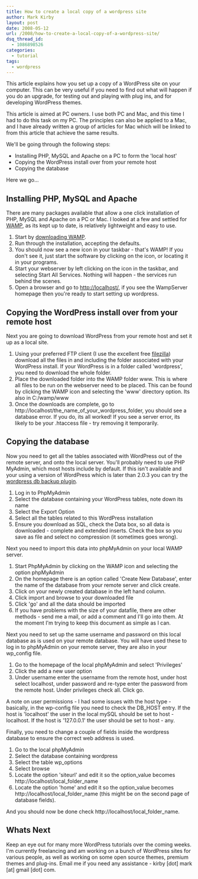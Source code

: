 ```yaml
---
title: How to create a local copy of a wordpress site
author: Mark Kirby
layout: post
date: 2008-05-12
url: /2008/how-to-create-a-local-copy-of-a-wordpress-site/
dsq_thread_id:
  - 1086898526
categories:
  - tutorial
tags:
  - wordpress
---
```


This article explains how you set up a copy of a WordPress site on your computer. This can be very useful if you need to find out what will happen if you do an upgrade, for testing out and playing with plug ins, and for developing WordPress themes.

This article is aimed at PC owners. I use both PC and Mac, and this time I had to do this task on my PC. The principles can also be applied to a Mac, and I have already written a group of articles for Mac which will be linked to from this article that achieve the same results.

We'll be going through the following steps:

  * Installing PHP, MySQL and Apache on a PC to form the 'local host'
  * Copying the WordPress install over from your remote host
  * Copying the database

Here we go...

## Installing PHP, MySQL and Apache

There are many packages available that allow a one click installation of PHP, MySQL and Apache on a PC or Mac. I looked at a few and settled for [WAMP][2], as its kept up to date, is relatively lightweight and easy to use.

  1. Start by [downloading WAMP][3].
  2. Run through the installation, accepting the defaults.
  3. You should now see a new icon in your taskbar - that's WAMP! If you don't see it, just start the software by clicking on the icon, or locating it in your programs.
  4. Start your webserver by left clicking on the icon in the taskbar, and selecting Start All Services. Nothing will happen - the services run behind the scenes.
  5. Open a browser and go to [http://localhost/][3], if you see the WampServer homepage then you're ready to start setting up wordpress.

## Copying the WordPress install over from your remote host

Next you are going to download WordPress from your remote host and set it up as a local site.

  1. Using your preferred FTP client (I use the excellent free [filezilla][4]) download all the files in and including the folder associated with your WordPress install. If your WordPress is in a folder called 'wordpress', you need to download the whole folder.
  2. Place the downloaded folder into the WAMP folder www. This is where all files to be run on the webserver need to be placed. This can be found by clicking the WAMP icon and selecting the 'www' directory option. Its also in C:/wamp/www
  3. Once the downloads are complete, go to http://localhost/the\_name\_of\_your\_wordpress_folder, you should see a database error. If you do, its all worked! If you see a server error, its likely to be your .htaccess file - try removing it temporarily.

## Copying the database

Now you need to get all the tables associated with WordPress out of the remote server, and onto the local server. You'll probably need to use PHP MyAdmin, which most hosts include by default. If this isn't available and your using a version of WordPress which is later than 2.0.3 you can try the [wordpress db backup plugin][5].

  1. Log in to PhpMyAdmin
  2. Select the database containing your WordPress tables, note down its name
  3. Select the Export Option
  4. Select all the tables related to this WordPress installation
  5. Ensure you download as SQL, check the Data box, so all data is downloaded - complete and extended inserts. Check the box so you save as file and select no compression (it sometimes goes wrong).

Next you need to import this data into phpMyAdmin on your local WAMP server.

  1. Start PhpMyAdmin by clicking on the WAMP icon and selecting the option phpMyAdmin
  2. On the homepage there is an option called 'Create New Database', enter the name of the database from your remote server and click create.
  3. Click on your newly created database in the left hand column.
  4. Click import and browse to your downloaded file
  5. Click 'go' and all the data should be imported
  6. If you have problems with the size of your datafile, there are other methods - send me a mail, or add a comment and I'll go into them. At the moment I'm trying to keep this document as simple as I can.

Next you need to set up the same username and password on this local database as is used on your remote database. You will have used these to log in to phpMyAdmin on your remote server, they are also in your wp_config file.

  1. Go to the homepage of the local phpMyAdmin and select 'Privileges'
  2. Click the add a new user option
  3. Under username enter the username from the remote host, under host select localhost, under password and re-type enter the password from the remote host. Under privileges check all. Click go.

A note on user permissions - I had some issues with the host type - basically, in the wp-config file you need to check the DB_HOST entry. If the host is 'localhost' the user in the local mySQL should be set to host - localhost. If the host is '127.0.0.1' the user should be set to host - any.

Finally, you need to change a couple of fields inside the wordpress database to ensure the correct web address is used.

  1. Go to the local phpMyAdmin
  2. Select the database containing wordpress
  3. Select the table wp_options
  4. Select browse
  5. Locate the option 'siteurl' and edit it so the option\_value becomes http://localhost/local\_folder_name
  6. Locate the option 'home' and edit it so the option\_value becomes http://localhost/local\_folder_name (this might be on the second page of database fields).

And you should now be done check http://localhost/local\_folder\_name.

## Whats Next

Keep an eye out for many more WordPress tutorials over the coming weeks. I'm currently freelancing and am working on a bunch of WordPress sites for various people, as well as working on some open source themes, premium themes and plug-ins. Email me if you need any assistance - kirby [dot] mark [at] gmail [dot] com.

 [1]: http://mark-kirby.co.uk/2007/set-up-php-5-apache-2-and-mysql-5-on-os-x-leopard/
 [2]: http://www.en.wampserver.com/
 [3]: http://www.en.wampserver.com/download.php
 [4]: http://filezilla-project.org/
 [5]: http://www.ilfilosofo.com/blog/wp-db-backup/